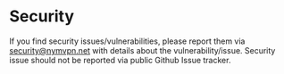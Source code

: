 # Security

If you find security issues/vulnerabilities, please report them via security@nymvpn.net with details about the vulnerability/issue. Security issue should not be reported via public Github Issue tracker.
